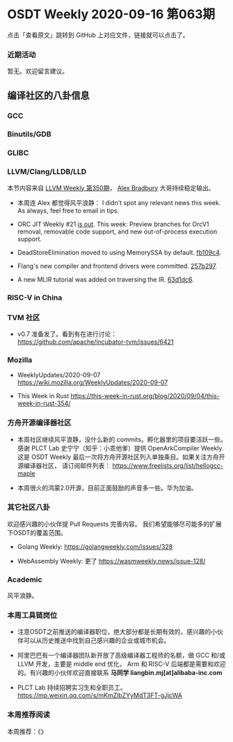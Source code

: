 # OSDT Weekly 2020-09-16 第063期

点击「查看原文」跳转到 GitHub 上对应文件，链接就可以点击了。

### 近期活动

暂无。欢迎留言建议。

## 编译社区的八卦信息

### GCC

### Binutils/GDB

### GLIBC

### LLVM/Clang/LLDB/LLD

本节内容来自 [LLVM Weekly 第350期](http://llvmweekly.org/issue/350)，
[Alex Bradbury](https://www.linkedin.com/in/alex-bradbury/) 大哥持续稳定输出。

* 本周连 Alex 都觉得风平浪静：
  I didn't spot any relevant news this week. As always, feel free to email in tips.
* ORC JIT Weekly #21 [is out](http://lists.llvm.org/pipermail/llvm-dev/2020-September/145070.html).
  This week: Preview branches for OrcV1 removal, removable code support, and new out-of-process execution support.

* DeadStoreElimination moved to using MemorySSA by default.
  [fb109c4](https://reviews.llvm.org/rGfb109c42d91).

* Flang's new compiler and frontend drivers were committed.
  [257b297](https://reviews.llvm.org/rG257b29715bb).

* A new MLIR tutorial was added on traversing the IR.
  [63d1dc6](https://reviews.llvm.org/rG63d1dc66658).

### RISC-V in China


### TVM 社区

- v0.7 准备发了。看到有在进行讨论：
  https://github.com/apache/incubator-tvm/issues/6421

### Mozilla

- WeeklyUpdates/2020-09-07
  https://wiki.mozilla.org/WeeklyUpdates/2020-09-07

- This Week in Rust
  https://this-week-in-rust.org/blog/2020/09/04/this-week-in-rust-354/

### 方舟开源编译器社区

- 本周社区继续风平浪静，没什么新的 commits。孵化器里的项目要活跃一些。
  感谢 PLCT Lab 史宁宁（知乎：小乖他爹）提供 OpenArkCompiler Weekly.
  这是 OSDT Weekly 最后一次将方舟开源社区列入单独条目。如果关注方舟开源编译器社区，
  请订阅邮件列表：
  https://www.freelists.org/list/hellogcc-maple

- 本周很火的鸿蒙2.0开源，目前正面鼓励的声音多一些。华为加油。

### 其它社区八卦

欢迎感兴趣的小伙伴提 Pull Requests 完善内容。
我们希望能够尽可能多的扩展下OSDT的覆盖范围。

- Golang Weekly:
  https://golangweekly.com/issues/328

- WebAssembly Weekly: 更了
  https://wasmweekly.news/issue-128/

### Academic

风平浪静。

### 本周工具链岗位

- 注意OSDT之前推送的编译器职位，绝大部分都是长期有效的，感兴趣的小伙伴可以从历史推送中找到自己感兴趣的企业或城市机会。

- 阿里巴巴有一个编译器团队新开放了高级编译器工程师的名额，做 GCC 和/或 LLVM 开发，主要是 middle end 优化， Arm 和 RISC-V 后端都是需要和欢迎的。有兴趣的小伙伴欢迎直接联系
  **马同学 liangbin.mj[at]alibaba-inc.com**

- PLCT Lab 持续招聘实习生和全职员工。
  https://mp.weixin.qq.com/s/mKmZlbZYyMdT3FT-gJjcWA

### 本周推荐阅读

本周推荐：《》
